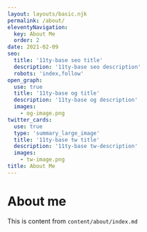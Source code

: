 ```yaml
---
layout: layouts/basic.njk
permalink: /about/
eleventyNavigation:
  key: About Me
  order: 2
date: 2021-02-09
seo:
  title: '11ty-base seo title'
  description: '11ty-base seo description'
  robots: 'index,follow'
open_graph:
  use: true
  title: '11ty-base og title'
  description: '11ty-base og description'
  images:
    - og-image.png
twitter_cards:
  use: true
  type: 'summary_large_image'
  title: '11ty-base tw title'
  description: '11ty-base tw-description'
  images:
    - tw-image.png
title: About Me
---
```


# About me

This is content from `content/about/index.md`
